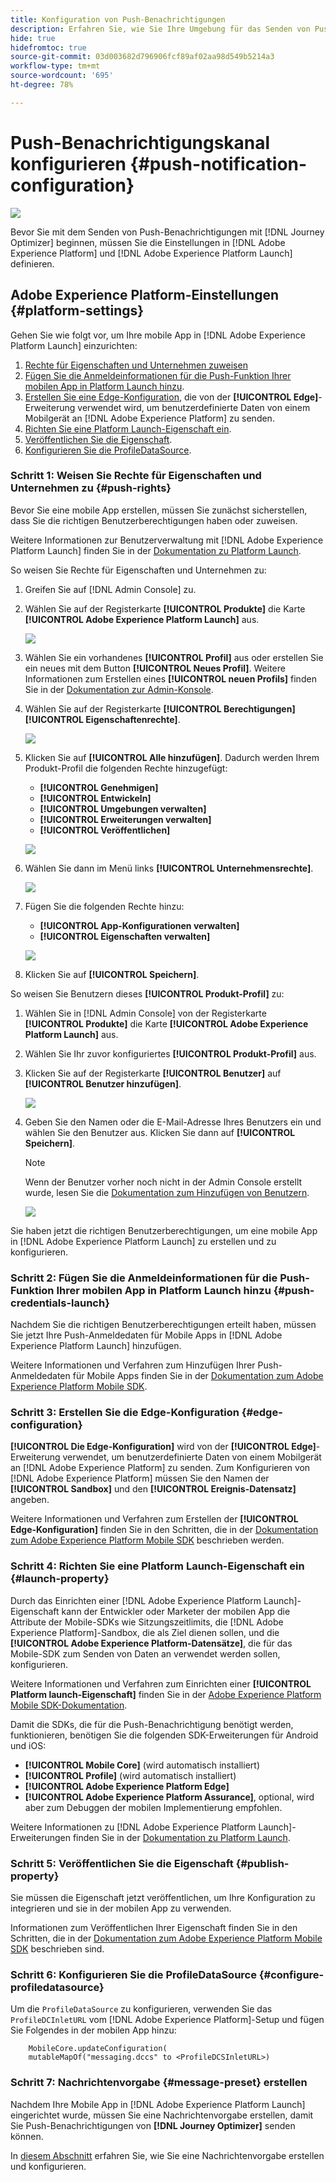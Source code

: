 ```yaml
---
title: Konfiguration von Push-Benachrichtigungen
description: Erfahren Sie, wie Sie Ihre Umgebung für das Senden von Push-Benachrichtigungen mit Journey Optimizer konfigurieren
hide: true
hidefromtoc: true
source-git-commit: 03d003682d796906fcf89af02aa98d549b5214a3
workflow-type: tm+mt
source-wordcount: '695'
ht-degree: 78%

---
```


# Push-Benachrichtigungskanal konfigurieren {#push-notification-configuration}

![](assets/do-not-localize/badge.png)

Bevor Sie mit dem Senden von Push-Benachrichtigungen mit [!DNL Journey Optimizer] beginnen, müssen Sie die Einstellungen in [!DNL Adobe Experience Platform] und [!DNL Adobe Experience Platform Launch] definieren.

## Adobe Experience Platform-Einstellungen {#platform-settings}

Gehen Sie wie folgt vor, um Ihre mobile App in [!DNL Adobe Experience Platform Launch] einzurichten:

1. [Rechte für Eigenschaften und Unternehmen zuweisen](#push-rights)
1. [Fügen Sie die Anmeldeinformationen für die Push-Funktion Ihrer mobilen App in Platform Launch hinzu](#push-credentials-launch).
1. [Erstellen Sie eine Edge-Konfiguration](#edge-configuration), die von der **[!UICONTROL Edge]**-Erweiterung verwendet wird, um benutzerdefinierte Daten von einem Mobilgerät an [!DNL Adobe Experience Platform] zu senden.
1. [Richten Sie eine Platform Launch-Eigenschaft ein](#launch-property).
1. [Veröffentlichen Sie die Eigenschaft](#publish-property).
1. [Konfigurieren Sie die ProfileDataSource](#configure-profiledatasource).

### Schritt 1: Weisen Sie Rechte für Eigenschaften und Unternehmen zu {#push-rights}

Bevor Sie eine mobile App erstellen, müssen Sie zunächst sicherstellen, dass Sie die richtigen Benutzerberechtigungen haben oder zuweisen.

Weitere Informationen zur Benutzerverwaltung mit [!DNL Adobe Experience Platform Launch] finden Sie in der [Dokumentation zu Platform Launch](https://experienceleague.adobe.com/docs/launch/using/admin/user-permissions.html?lang=de).

So weisen Sie Rechte für Eigenschaften und Unternehmen zu:

1. Greifen Sie auf [!DNL Admin Console] zu.

1. Wählen Sie auf der Registerkarte **[!UICONTROL Produkte]** die Karte **[!UICONTROL Adobe Experience Platform Launch]** aus.

   ![](assets/push_product_1.png)

1. Wählen Sie ein vorhandenes **[!UICONTROL Profil]** aus oder erstellen Sie ein neues mit dem Button **[!UICONTROL Neues Profil]**. Weitere Informationen zum Erstellen eines **[!UICONTROL neuen Profils]** finden Sie in der [Dokumentation zur Admin-Konsole](https://experienceleague.adobe.com/docs/experience-platform/access-control/ui/create-profile.html?lang=de#ui).

1. Wählen Sie auf der Registerkarte **[!UICONTROL Berechtigungen]** **[!UICONTROL Eigenschaftenrechte]**.

   ![](assets/push_product_2.png)

1. Klicken Sie auf **[!UICONTROL Alle hinzufügen]**. Dadurch werden Ihrem Produkt-Profil die folgenden Rechte hinzugefügt:
   * **[!UICONTROL Genehmigen]**
   * **[!UICONTROL Entwickeln]**
   * **[!UICONTROL Umgebungen verwalten]**
   * **[!UICONTROL Erweiterungen verwalten]**
   * **[!UICONTROL Veröffentlichen]**

   ![](assets/push_product_3.png)

1. Wählen Sie dann im Menü links **[!UICONTROL Unternehmensrechte]**.

   ![](assets/push_product_4.png)

1. Fügen Sie die folgenden Rechte hinzu:

   * **[!UICONTROL App-Konfigurationen verwalten]**
   * **[!UICONTROL Eigenschaften verwalten]**

   ![](assets/push_product_5.png)

1. Klicken Sie auf **[!UICONTROL Speichern]**.

So weisen Sie Benutzern dieses **[!UICONTROL Produkt-Profil]** zu:

1. Wählen Sie in [!DNL Admin Console] von der Registerkarte **[!UICONTROL Produkte]** die Karte **[!UICONTROL Adobe Experience Platform Launch]** aus.

1. Wählen Sie Ihr zuvor konfiguriertes **[!UICONTROL Produkt-Profil]** aus.

1. Klicken Sie auf der Registerkarte **[!UICONTROL Benutzer]** auf **[!UICONTROL Benutzer hinzufügen]**.

   ![](assets/push_product_6.png)

1. Geben Sie den Namen oder die E-Mail-Adresse Ihres Benutzers ein und wählen Sie den Benutzer aus. Klicken Sie dann auf **[!UICONTROL Speichern]**.

   >[!NOTE]
   >
   >Wenn der Benutzer vorher noch nicht in der Admin Console erstellt wurde, lesen Sie die [Dokumentation zum Hinzufügen von  Benutzern](https://helpx.adobe.com/enterprise/admin-guide.html/enterprise/using/manage-users-individually.ug.html#add-users).

   ![](assets/push_product_7.png)


Sie haben jetzt die richtigen Benutzerberechtigungen, um eine mobile App in [!DNL Adobe Experience Platform Launch] zu erstellen und zu konfigurieren.

### Schritt 2: Fügen Sie die Anmeldeinformationen für die Push-Funktion Ihrer mobilen App in Platform Launch hinzu {#push-credentials-launch}

Nachdem Sie die richtigen Benutzerberechtigungen erteilt haben, müssen Sie jetzt Ihre Push-Anmeldedaten für Mobile Apps in [!DNL Adobe Experience Platform Launch] hinzufügen.

Weitere Informationen und Verfahren zum Hinzufügen Ihrer Push-Anmeldedaten für Mobile Apps finden Sie in der [Dokumentation zum Adobe Experience Platform Mobile SDK](https://aep-sdks.gitbook.io/docs/beta/adobe-journey-optimizer#configure-the-journey-optimizer-extension-in-launch).

<!--
Note that to add push credentials in [!DNL Adobe Experience Platform Launch], the owner of the mobile app should fetch them from APNs/FCM.
1. From [!DNL Adobe Experience Platform Launch], ensure that **[!UICONTROL Client Side]** is selected in the drop-down menu.

1. Select the **[!UICONTROL App Configurations]** tab in the left-hand panel and click **[!UICONTROL App Configuration]** to create a new configuration.

1. Enter a **[!UICONTROL Name]** for the configuration.

1. From the **[!UICONTROL Messaging Service Type]** drop-down menu, select the **[!UICONTROL Messaging service type]** to be used for these credentials. Here, we selected **[!UICONTROL Apple Push Notification Service]** since we are working with iOS.

1. Enter the mobile app **[!UICONTROL Bundle Id]** in the **[!UICONTROL App ID (iOS Bundle ID)]** field if you are using Apple push notification service or in the **[!UICONTROL App ID (Android package name)]** field if you are using Firebase Cloud Messaging.

    ![](assets/push_launch_app_configuration.png)

1. Drag and drop the .p8 key file or the .json private key file to the **[!UICONTROL Push Credentials]** field.

1. Enter the **[!UICONTROL Key Id]** and **[!UICONTROL Team Id]** if you are using Apple push notification service.

1. Click **[!UICONTROL Save]** to create your app configuration.
-->

### Schritt 3: Erstellen Sie die Edge-Konfiguration {#edge-configuration}

**[!UICONTROL Die Edge-Konfiguration]** wird von der **[!UICONTROL Edge]**-Erweiterung verwendet, um benutzerdefinierte Daten von einem Mobilgerät an [!DNL Adobe Experience Platform] zu senden.
Zum Konfigurieren von [!DNL Adobe Experience Platform] müssen Sie den Namen der **[!UICONTROL Sandbox]** und den **[!UICONTROL Ereignis-Datensatz]** angeben.

Weitere Informationen und Verfahren zum Erstellen der **[!UICONTROL Edge-Konfiguration]** finden Sie in den Schritten, die in der [Dokumentation zum Adobe Experience Platform Mobile SDK](https://aep-sdks.gitbook.io/docs/getting-started/configure-datastreams) beschrieben werden.


<!--
1. From [!DNL Adobe Experience Platform Launch], select the **[!UICONTROL Edge Configurations]** tab and click **[!UICONTROL Edge Configurations]**.
    
1. Select **[!UICONTROL New Edge Configuration]** to add a new **[!UICONTROL Edge Configuration]**.
1. Enter a **[!UICONTROL Name]** and click **[!UICONTROL Save]**

1. Click the **[!UICONTROL Adobe Experience Platform]** toggle to enable it.

1. Fill in the **[!UICONTROL Sandbox]**, **[!UICONTROL Event dataset]** and **[!UICONTROL Profile Dataset]** fields. Then, click **[!UICONTROL Save]**.
    
    ![](assets/push-config-4.png)
-->

### Schritt 4: Richten Sie eine Platform Launch-Eigenschaft ein {#launch-property}

Durch das Einrichten einer [!DNL Adobe Experience Platform Launch]-Eigenschaft kann der Entwickler oder Marketer der mobilen App die Attribute der Mobile-SDKs wie Sitzungszeitlimits, die [!DNL Adobe Experience Platform]-Sandbox, die als Ziel dienen sollen, und die **[!UICONTROL Adobe Experience Platform-Datensätze]**, die für das Mobile-SDK zum Senden von Daten an verwendet werden sollen, konfigurieren.

Weitere Informationen und Verfahren zum Einrichten einer **[!UICONTROL Platform launch-Eigenschaft]** finden Sie in der [Adobe Experience Platform Mobile SDK-Dokumentation](https://aep-sdks.gitbook.io/docs/getting-started/create-a-mobile-property#create-a-mobile-property).

Damit die SDKs, die für die Push-Benachrichtigung benötigt werden, funktionieren, benötigen Sie die folgenden SDK-Erweiterungen für Android und iOS:

* **[!UICONTROL Mobile Core]** (wird automatisch installiert)
* **[!UICONTROL Profile]** (wird automatisch installiert)
* **[!UICONTROL Adobe Experience Platform Edge]**
* **[!UICONTROL Adobe Experience Platform Assurance]**, optional, wird aber zum Debuggen der mobilen Implementierung empfohlen.

Weitere Informationen zu [!DNL Adobe Experience Platform Launch]-Erweiterungen finden Sie in der [Dokumentation zu Platform Launch](https://experienceleague.adobe.com/docs/launch-learn/implementing-in-mobile-android-apps-with-launch/configure-launch/launch-add-extensions.html?lang=de).

<!--

1. From [!DNL Adobe Experience Platform Launch], ensure that **[!UICONTROL Client Side]** is selected in the drop-down menu.

1. select the **[!UICONTROL Properties]** tab and click **[!UICONTROL New Property]**.

    ![](assets/push-config-6.png)

1. Enter a **[!UICONTROL Name]** for your new property.

1. Select **[!UICONTROL Mobile]** as **[!UICONTROL Platform]**.

    ![](assets/push-config-7.png)

1. Click **[!UICONTROL Save]** to create your new property.

To configure **[!UICONTROL Adobe Experience Platform Edge Extension]** to send custom data from mobile devices to [!DNL Adobe Experience Platform].

1. Select your previously created property and select the **[!UICONTROL Extensions]** tab to view the extensions for this property.

    ![](assets/push-config-8.png)

1. Click **[!UICONTROL Configure]** under the **[!UICONTROL Adobe Experience Platform Edge]** Network' extension.

1. From the **[!UICONTROL Edge Configuration]** drop-down list, select the **[!UICONTROL Edge Configuration]** created in the previous steps. For more information on **[!UICONTROL Edge Configuration]**, refer to this [section](#edge-configuration).

1. Click **[!UICONTROL Save]**.

To configure **[!UICONTROL Adobe Experience Platform Messaging]** extension to send push profile and push interactions to the correct datasets, follow the same steps as above. Use **[!UICONTROL Sandbox]**, **[!UICONTROL Event dataset]** and **[!UICONTROL Profile Dataset]** created in the [Adobe Experience Platform setup](#edge-configuration).
-->

### Schritt 5: Veröffentlichen Sie die Eigenschaft {#publish-property} 

Sie müssen die Eigenschaft jetzt veröffentlichen, um Ihre Konfiguration zu integrieren und sie in der mobilen App zu verwenden.

Informationen zum Veröffentlichen Ihrer Eigenschaft finden Sie in den Schritten, die in der [Dokumentation zum Adobe Experience Platform Mobile SDK](https://aep-sdks.gitbook.io/docs/getting-started/create-a-mobile-property#publish-the-configuration) beschrieben sind.

### Schritt 6: Konfigurieren Sie die ProfileDataSource {#configure-profiledatasource}

Um die `ProfileDataSource` zu konfigurieren, verwenden Sie das `ProfileDCInletURL` vom [!DNL Adobe Experience Platform]-Setup und fügen Sie Folgendes in der mobilen App hinzu:

```
    MobileCore.updateConfiguration(
    mutableMapOf("messaging.dccs" to <ProfileDCSInletURL>)
```

<!--
## Test your mobile app with custom action {#mobile-app-test}

After configuring your mobile app in both Adobe Experience Platform and Adobe Launch, you can now test it before sending push notifications to your profiles. In this use case, we will create a journey to target our mobile app and set a custom action which will trigger the push notification.

You can use a test mobile app for this use case. For more on this, refer to this [page](https://wiki.corp.adobe.com/pages/viewpage.action?spaceKey=CJM&title=Details+of+setting+the+mobile+test+app) (internal use only).

For this journey to work, you need to create an XDM schema. For more information, refer to [XDM documentation](https://experienceleague.adobe.com/docs/experience-platform/xdm/schema/composition.html?lang=en#schemas-and-data-ingestion).

1. In the left menu, click **[!UICONTROL Data]** then **[!UICONTROL Schemas]** under **[!UICONTROL Data management]** to create your XDM schema.

    ![](assets/test_push_1.png)

1. Click **[!UICONTROL Create schema]** then select **[!UICONTROL XDM Experience event]**.

    ![](assets/test_push_2.png)

1. In the right pane, enter the name of your schema and description. Enable this schema for **[!UICONTROL Profile]**.

1. In the left pane, click **[!UICONTROL Add]** under **[!UICONTROL Mixins]** and select  **[!UICONTROL Create a new Mixin]**. For more information on how to create mixin, refer to [XDM System documentation](https://experienceleague.adobe.com/docs/experience-platform/xdm/api/create-mixin.html?lang=en#api).

    ![](assets/test_push_3.png)

1. Enter a **[!UICONTROL Display Name]** and a **[!UICONTROL Description]**. Click **[!UICONTROL Add mixin]** when done.

    ![](assets/test_push_4.png)

1. In the **[!UICONTROL Field properties]** window, add a **[!UICONTROL Field name]**, **[!UICONTROL Display name]** and select **[!UICONTROL String]** as **[!UICONTROL Type]**.

    ![](assets/test_push_5.png)

1. Check **[!UICONTROL Required]** and click **[!UICONTROL Apply]**.

1. Click **[!UICONTROL Save]**. Your schema is now created and can be used in an **[!UICONTROL Event schema]**.

You then need to set up an **[!UICONTROL Event schema]** where you will set the custom action which you will need to enter in your mobile app to trigger your push notification.

1. From the left menu of the home page, click the **[!UICONTROL Admin]** icon, then click **[!UICONTROL Manage]** from the **[!UICONTROL Events]** card to create your new **[!UICONTROL Event schema]**.

1. Click **[!UICONTROL Add]**, the event configuration pane opens on the right side of the screen.

    ![](assets/test_push_6.png)

1. Enter the name of your event. You can also add a description.

1. In the **[!UICONTROL Event ID type]** field, select **[!UICONTROL Rule Based]**.

1. In the **[!UICONTROL Parameters]**, select your previously created XDM event.

    ![](assets/test_push_7.png)

1. Click **[!UICONTROL Edit]** in the **[!UICONTROL Event ID condition]** field.

1. Drag and your previously added mixin to define the condition that will be used by the system to identify the events that will trigger your journey.

    ![](assets/test_push_8.png)

1. Type in the syntax that you will need to use to trigger your push notification in your test app, in this example **order confirmation**.

    ![](assets/test_push_9.png)

1. Select **[!UICONTROL ECID]** as your **[!UICONTROL Namespace]**.

1. Click **[!UICONTROL Ok]** then **[!UICONTROL Save]**.

Your **[!UICONTROL Event schema]** is now created and can now be used in a journey.

1. In the left menu from [!DNL Journey Optimizer] homepage, click **[!UICONTROL Journeys]**.

1. Click **[!UICONTROL Create]** to create a new journey.

    ![](assets/test_push_10.png)

1. Edit the journey's properties in the configuration pane displayed on the right side. Learn more in this [section](building-journeys/journey-gs.md#change-properties).

1. Start by drag and dropping the **[!UICONTROL Event schema]** created in the previous steps from the **[!UICONTROL Events]** drop-down.

    ![](assets/test_push_11.png)

1. From the **[!UICONTROL Actions]** drop-down, drag and drop a **[!UICONTROL Message]** activity to your journey.

1. Select a previously created message. For more information on how to create push notifications, refer to this [page](create-message.md).

1. Drag and drop an **[!UICONTROL End]** activity to your journey.

1. Activate **[!UICONTROL Test]** to your journey to start testing your push notifications and click **[!UICONTROL Trigger an event]**.

    ![](assets/test_push_12.png)

1. Enter your ECID in the **[!UICONTROL Key]** field then your event that will trigger the push notification in our case **order confirmation**.

    ![](assets/test_push_13.png)

1. Click **[!UICONTROL Send]**.

Your event will be triggered and you will receive your push notification to your mobile app.

![](assets/test_push_14.png)
-->

### Schritt 7: Nachrichtenvorgabe {#message-preset} erstellen

Nachdem Ihre Mobile App in [!DNL Adobe Experience Platform Launch] eingerichtet wurde, müssen Sie eine Nachrichtenvorgabe erstellen, damit Sie Push-Benachrichtigungen von **[!DNL Journey Optimizer]** senden können.

In [diesem Abschnitt](configuration/message-presets.md) erfahren Sie, wie Sie eine Nachrichtenvorgabe erstellen und konfigurieren.